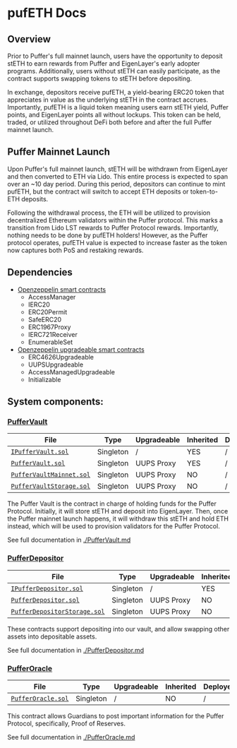 # pufETH Docs

## Overview

Prior to Puffer's full mainnet launch, users have the opportunity to deposit stETH to earn rewards from Puffer and EigenLayer's early adopter programs. Additionally, users without stETH can easily participate, as the contract supports swapping tokens to stETH before depositing.

In exchange, depositors receive pufETH, a yield-bearing ERC20 token that appreciates in value as the underlying stETH in the contract accrues. Importantly, pufETH is a liquid token meaning users earn stETH yield, Puffer points, and EigenLayer points all without lockups. This token can be held, traded, or utilized throughout DeFi both before and after the full Puffer mainnet launch.


## Puffer Mainnet Launch

Upon Puffer's full mainnet launch, stETH will be withdrawn from EigenLayer and then converted to ETH via Lido. This entire process is expected to span over an ~10 day period. During this period, depositors can continue to mint pufETH, but the contract will switch to accept ETH deposits or token-to-ETH deposits.

Following the withdrawal process, the ETH will be utilized to provision decentralized Ethereum validators within the Puffer protocol. This marks a transition from Lido LST rewards to Puffer Protocol rewards. Importantly, nothing needs to be done by pufETH holders! However, as the Puffer protocol operates, pufETH value is expected to increase faster as the token now captures both PoS and restaking rewards.


## Dependencies

- [Openzeppelin smart contracts](https://github.com/OpenZeppelin/openzeppelin-contracts)
    - AccessManager
    - IERC20
    - ERC20Permit
    - SafeERC20
    - ERC1967Proxy
    - IERC721Receiver
    - EnumerableSet
- [Openzeppelin upgradeable smart contracts](https://github.com/OpenZeppelin/openzeppelin-contracts-upgradeable)
    - ERC4626Upgradeable
    - UUPSUpgradeable
    - AccessManagedUpgradeable
    - Initializable


## System components:

### [PufferVault](./PufferVault.md)

| File | Type | Upgradeable | Inherited | Deployed |
| -------- | -------- | -------- | -------- | -------- |
| [`IPufferVault.sol`](../src/interface/IPufferVault.sol) | Singleton | / | YES | / |
| [`PufferVault.sol`](../src/PufferVault.sol) | Singleton | UUPS Proxy | YES | / |
| [`PufferVaultMainnet.sol`](../src/PufferVaultMainnet.sol) | Singleton | UUPS Proxy | NO | / |
| [`PufferVaultStorage.sol`](../src/PufferVaultStorage.sol) | Singleton | UUPS Proxy | NO | / |

The Puffer Vault is the contract in charge of holding funds for the Puffer Protocol. Initially, it will store stETH and deposit into EigenLayer. Then, once the Puffer mainnet launch happens, it will withdraw this stETH and hold ETH instead, which will be used to provision validators for the Puffer Protocol.

See full documentation in [./PufferVault.md](./PufferVault.md)

### [PufferDepositor](./PufferDepositor.md)

| File | Type | Upgradeable | Inherited | Deployed |
| -------- | -------- | -------- | -------- | -------- |
| [`IPufferDepositor.sol`](../src/interface/IPufferDepositor.sol) | Singleton | / | YES | / |
| [`PufferDepositor.sol`](../src/PufferDepositor.sol) | Singleton | UUPS Proxy | NO | / |
| [`PufferDepositorStorage.sol`](../src/PufferDepositorStorage.sol) | Singleton | UUPS Proxy | NO | / |

These contracts support depositing into our vault, and allow swapping other assets into depositable assets.

See full documentation in [./PufferDepositor.md](./PufferDepositor.md)

### [PufferOracle](./PufferOracle.md)

| File | Type | Upgradeable | Inherited | Deployed |
| -------- | -------- | -------- | -------- | -------- |
| [`PufferOracle.sol`](../src/PufferOracle.sol) | Singleton | / | NO | / |

This contract allows Guardians to post important information for the Puffer Protocol, specifically, Proof of Reserves.

See full documentation in [./PufferOracle.md](./PufferOracle.md)
